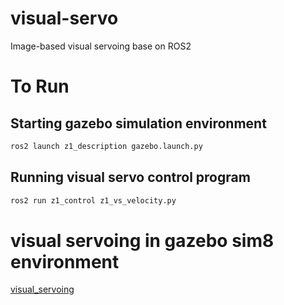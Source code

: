 # visual-servo
Image-based visual servoing base on ROS2
# To Run
## Starting gazebo simulation environment
```bash
ros2 launch z1_description gazebo.launch.py
```
## Running visual servo control program
```bash
ros2 run z1_control z1_vs_velocity.py
```
# visual servoing in gazebo sim8 environment
[visual_servoing](file:visual_servoing.mp4)
